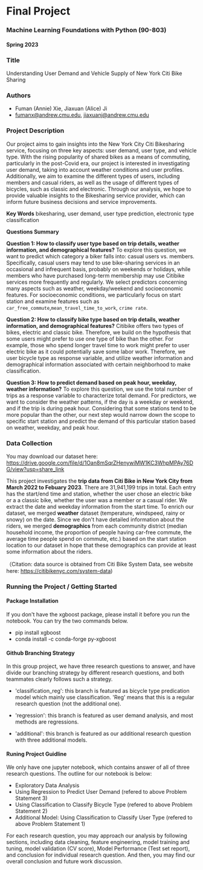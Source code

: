 
# Final Project
### Machine Learning Foundations with Python (90-803)
#### Spring 2023


### Title
Understanding User Demand and Vehicle Supply of New York Citi Bike Sharing 

### Authors

* Fuman (Annie) Xie, Jiaxuan (Alice) Ji 
* fumanx@andrew.cmu.edu, jiaxuanj@andrew.cmu.edu

### Project Description
Our project aims to gain insights into the New York City Citi Bikesharing service, focusing on three key aspects: user demand, user type, and vehicle type. With the rising popularity of shared bikes as a means of commuting, particularly in the post-Covid era, our project is interested in investigating user demand, taking into account weather conditions and user profiles. Additionally, we aim to examine the different types of users, including members and casual riders, as well as the usage of different types of bicycles, such as classic and electronic. Through our analysis, we hope to provide valuable insights to the Bikesharing service provider, which can inform future business decisions and service improvements.


**Key Words** bikesharing, user demand, user type prediction, electronic type classification

**Questions Summary** 

**Question 1: How to classify user type based on trip details, weather information, and demographical features?** To explore this question, we want to predict which category a biker falls into: casual users vs. members. Specifically, casual users may tend to use bike-sharing services in an occasional and infrequent basis, probably on weekends or holidays, while members who have purchased long-term membership may use Citibike services more frequently and regularly. We select predictors concerning many aspects such as weather, weekday/weekend and socioeconomic features. For socioeconomic conditions, we particularly focus on start station and examine features such as `car_free_commute`,`mean_travel_time_to_work`, `crime rate`. 

**Question 2: How to classify bike type based on trip details, weather information, and demographical features?** Citibike offers two types of bikes, electric and classic bike. Therefore, we build on the hypothesis that some users might prefer to use one type of bike than the other. For example, those who spend longer travel time to work might prefer to user electric bike as it could potentially save some labor work. Therefore, we user bicycle type as response variable, and utilize weather information and demographical information associated with certain neighborhood to make classification. 

**Question 3: How to predict demand based on peak hour, weekday, weather information?** To explore this question, we use the total number of trips as a response variable to characterize total demand. For predictors, we want to consider the weather patterns, if the day is a weekday or weekend, and if the trip is during peak hour. Considering that some stations tend to be more popular than the other, our next step would narrow down the scope to specific start station and predict the demand of this particular station based on weather, weekday, and peak hour. 



### Data Collection

You may download our dataset here: https://drive.google.com/file/d/1Oan8mSqrZHenywiMW1KC3WhpMPAy76DG/view?usp=share_link

This project investigates the **trip data from Citi Bike in New York City from March 2022 to Febuary 2023**. There are 31,941,199 trips in total. Each entry has the start/end time and station, whether the user chose an electric bike or a a classic bike, whether the user was a member or a casual rider. We extract the date and weekday information from the start time. To enrich our dataset, we merged **weather** dataset (temperature, windspeed, rainy or snowy) on the date. Since we don't have detailed information about the riders, we merged **demographics** from each community district (median household income, the proportion of people having car-free commute, the average time people spend on commute, etc.) based on the start station location to our dataset in hope that these demographics can provide at least some information about the riders.

（Citation: data source is obtained from Citi Bike System Data, see website here: https://citibikenyc.com/system-data)

### Running the Project / Getting Started

#### Package Installation  
If you don't have the xgboost package, please install it before you run the notebook.
You can try the two commands below.
- pip install xgboost
- conda install -c conda-forge py-xgboost

####  Github Branching Strategy 
In this group project, we have three research questions to answer, and have divide our branching strategy by different research questions, and both teammates clearly follows such a strategy. 

- 'classification_reg': this branch is featured as bicycle type predication model which mainly use classification. 'Reg' means that this is a regular research question (not the additional one). 

- 'regression': this branch is featured as user demand analysis, and most methods are regressions. 

- 'additional': this branch is featured as our additional research question with three additional models. 

#### Runing Project Guidline
We only have one jupyter notebook, which contains answer of all of three research questions. The outline for our notebook is below: 
- Exploratory Data Analysis 
- Using Regression to Predict User Demand (refered to above Problem Statement 3) 
- Using Classification to Classify Bicycle Type (refered to above Problem Statement 2)
- Additional Model: Using Classification to Classify User Type (refered to above Problem Statement 1) 

For each research question, you may approach our analysis by following sections, including data cleaning, feature engineering, model training and tuning, model validation (CV score), Model Performance (Test set report), and conclusion for individual research question. And then, you may find our overall conclusion and future work discussion. 
